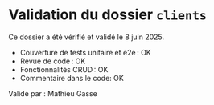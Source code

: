 # Validation du dossier `clients`

Ce dossier a été vérifié et validé le 8 juin 2025.

- Couverture de tests unitaire et e2e : OK
- Revue de code : OK
- Fonctionnalités CRUD : OK
- Commentaire dans le code: OK

Validé par : Mathieu Gasse